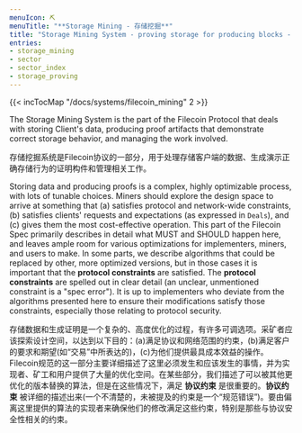 ```yaml
---
menuIcon: ⛏
menuTitle: "**Storage Mining - 存储挖掘**"
title: "Storage Mining System - proving storage for producing blocks - 存储挖掘系统 - 为生产区块校验存储"
entries:
- storage_mining
- sector
- sector_index
- storage_proving
---
```


{{< incTocMap "/docs/systems/filecoin_mining" 2 >}}


The Storage Mining System is the part of the Filecoin Protocol that deals with storing Client's
data, producing proof artifacts that demonstrate correct storage behavior, and managing the work
involved.

存储挖掘系统是Filecoin协议的一部分，用于处理存储客户端的数据、生成演示正确存储行为的证明构件和管理相关工作。

Storing data and producing proofs is a complex, highly optimizable process, with lots of tunable
choices. Miners should explore the design space to arrive at something that (a) satisfies protocol
and network-wide constraints, (b) satisfies clients' requests and expectations (as expressed in
`Deals`), and \(c) gives them the most cost-effective operation. This part of the Filecoin Spec
primarily describes in detail what MUST and SHOULD happen here, and leaves ample room for
various optimizations for implementers, miners, and users to make. In some parts, we describe
algorithms that could be replaced by other, more optimized versions, but in those cases it is
important that the **protocol constraints** are satisfied. The **protocol constraints** are
spelled out in clear detail (an unclear, unmentioned constraint is a "spec error").  It is up
to implementers who deviate from the algorithms presented here to ensure their modifications
satisfy those constraints, especially those relating to protocol security.

存储数据和生成证明是一个复杂的、高度优化的过程，有许多可调选项。采矿者应该探索设计空间，以达到以下目的：(a)满足协议和网络范围的约束，(b)满足客户的要求和期望(如“交易”中所表达的)，\(c)为他们提供最具成本效益的操作。Filecoin规范的这一部分主要详细描述了这里必须发生和应该发生的事情，并为实现者、矿工和用户提供了大量的优化空间。在某些部分，我们描述了可以被其他更优化的版本替换的算法，但是在这些情况下，满足 **协议约束** 是很重要的。**协议约束** 被详细的描述出来(一个不清楚的，未被提及的约束是一个“规范错误”)。要由偏离这里提供的算法的实现者来确保他们的修改满足这些约束，特别是那些与协议安全性相关的约束。
